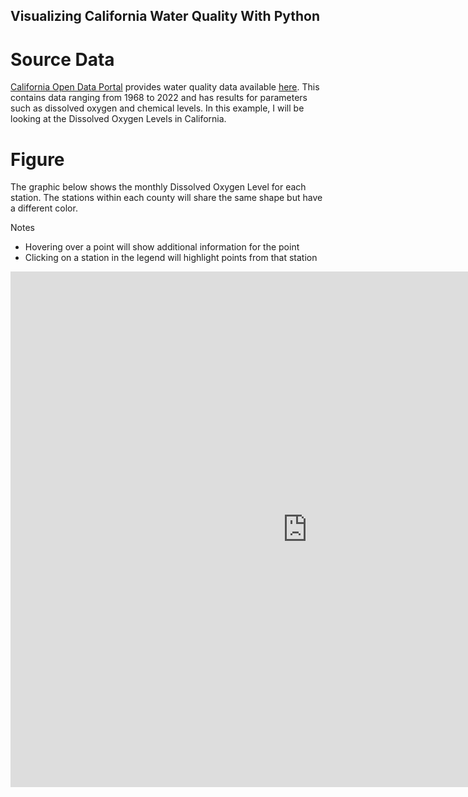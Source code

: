 ## Visualizing California Water Quality With Python

# Source Data
[California Open Data Portal](https://data.ca.gov/) provides water quality data available [here](https://data.ca.gov/dataset/water-quality-data). This contains data ranging from 1968 to 2022 and has results for parameters such as dissolved oxygen and chemical levels. In this example, I will be looking at the Dissolved Oxygen Levels in California.

# Figure 

The graphic below shows the monthly Dissolved Oxygen Level for each station. The stations within each county will share the same shape but have a different color.

Notes
- Hovering over a point will show additional information for the point
- Clicking on a station in the legend will highlight points from that station


<iframe 
	src='https://share.streamlit.io/denvernoell/california-water-quality/main/visualization.py'
      frameborder="0"
      marginheight="0"
      marginwidth="0"
      width="950"
      height="825"
      scrolling="no"

	>
	</iframe>

---
# Python Modules Used
- *[Pandas](https://pandas.pydata.org/)* to select a trimmed dataset from the original data
- *[Altair](https://altair-viz.github.io/index.html)* to create the visualization
- *[Streamlit](https://docs.streamlit.io/)* to host the visualization

# Source Code
Source code is available [here](https://github.com/Denvernoell/California-Water-Quality).
